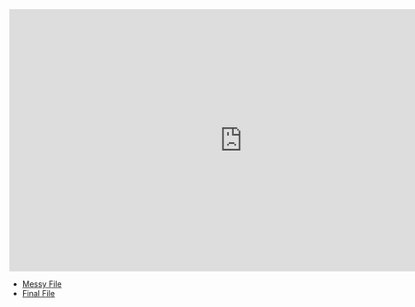 <iframe width="840" height="473" src="https://www.youtube.com/embed/nlIZFm2jtgA" title="YouTube video player" frameborder="0" allow="accelerometer; autoplay; clipboard-write; encrypted-media; gyroscope; picture-in-picture" allowfullscreen></iframe>

- [Messy File](html/messy-student-disparity-analysis.html)
- [Final File](html/final-student-disparity-analysis.html)